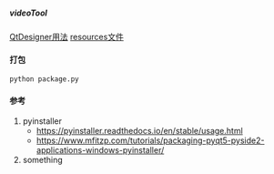 ##### videoTool

[QtDesigner用法](docs/designer.md)
[resources文件](docs/resources.md)

#### 打包
`python package.py`

#### 参考
1. pyinstaller
   - https://pyinstaller.readthedocs.io/en/stable/usage.html
   - https://www.mfitzp.com/tutorials/packaging-pyqt5-pyside2-applications-windows-pyinstaller/
2. something

